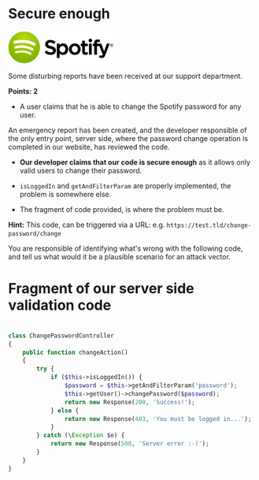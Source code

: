 Secure enough
=============

![Spotify Logo](../resources/spotify-logo.png)

Some disturbing reports have been received at our support department.

**Points: 2**

* A user claims that he is able to change the Spotify password for any user.

An emergency report has been created, and the developer responsible of the only
entry point, server side, where the password change operation is completed in our website, has reviewed the code.

* **Our developer claims that our code is secure enough** as it allows only valid users to change their password.

* ```isLoggedIn``` and ```getAndFilterParam``` are properly implemented, the problem is somewhere else.

* The fragment of code provided, is where the problem must be. 

**Hint:** This code, can be triggered via a URL: e.g. `https://test.tld/change-password/change`

You are responsible of identifying what's wrong with the following code, and tell us
what would it be a plausible scenario for an attack vector.

Fragment of our server side validation code
===========================================

```php

class ChangePasswordController 
{   
    public function changeAction() 
    {
        try {
            if ($this->isLoggedIn()) {
                $password = $this->getAndFilterParam('password');
                $this->getUser()->changePassword($password);
                return new Response(200, 'Success!');
            } else {
                return new Response(403, 'You must be logged in...');
            }
        } catch (\Exception $e) {
            return new Response(500, 'Server error :-(');
        }
    }
}
```
